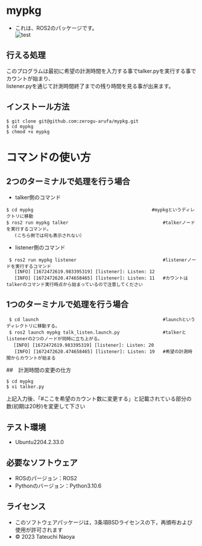 # mypkg
* これは、ROS2のパッケージです。<br/>
![test](https://github.com/zerogu-arufa/mypkg/actions/workflows/test.yml/badge.svg)

## 行える処理
このプログラムは最初に希望の計測時間を入力する事でtalker.pyを実行する事でカウントが始まり、<br/>
listener.pyを通じて計測時間終了までの残り時間を見る事が出来ます。
## インストール方法
```
$ git clone git@github.com:zerogu-arufa/mypkg.git
$ cd mypkg
$ chmod +x mypkg
```
# コマンドの使い方
## 2つのターミナルで処理を行う場合
* talker側のコマンド
```
$ cd mypkg　　　　　　　　　　　　                        #mypkgというディレクトリに移動
$ ros2 run mypkg talker                                   #talkerノードを実行するコマンド。
   (こちら側では何も表示されない）
```
* listener側のコマンド
```
 $ ros2 run mypkg listener                                #listenerノードを実行するコマンド
   [INFO] [1672472619.983395319] [listener]: Listen: 12
   [INFO] [1672472620.474658465] [listener]: Listen: 11   #カウントはtalkerのコマンド実行時点から始まっているので注意してください
```
## 1つのターミナルで処理を行う場合
```
 $ cd launch                                              #launchというディレクトリに移動する。
 $ ros2 launch mypkg talk_listen.launch.py                #talkerとlistenerの2つのノードが同時に立ち上がる。   
　 [INFO] [1672472619.983395319] [listener]: Listen: 20
   [INFO] [1672472620.474658465] [listener]: Listen: 19   #希望の計測時間からカウントが始まる
```
##　計測時間の変更の仕方
```
$ cd mypkg
$ vi talker.py
```
上記入力後、「#ここを希望のカウント数に変更する」と記載されている部分の数(初期は20秒)を変更して下さい
## テスト環境
* Ubuntu2204.2.33.0

## 必要なソフトウェア
* ROSのパージョン：ROS2
* Pythonのバージョン：Python3.10.6

## ライセンス
* このソフトウェアパッケージは，3条項BSDライセンスの下，再頒布および使用が許可されます
* © 2023 Tateuchi Naoya
